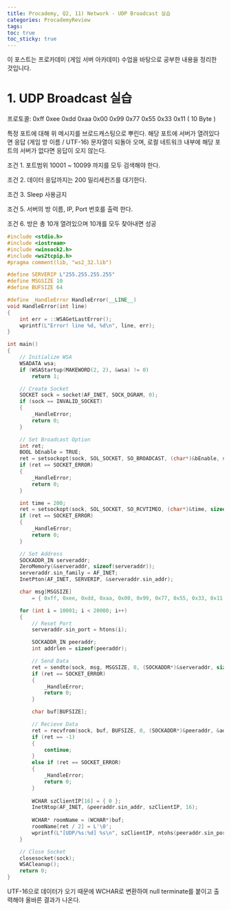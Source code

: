 ```yaml
---
title: Procademy, Q2, 11) Network - UDP Broadcast 실습
categories: ProcademyReview
tags: 
toc: true
toc_sticky: true
---
```


이 포스트는 프로카데미 (게임 서버 아카데미) 수업을 바탕으로 공부한 내용을 정리한 것입니다. 

# **1. UDP Broadcast 실습**

프로토콜: 0xff 0xee 0xdd 0xaa 0x00 0x99 0x77 0x55 0x33 0x11 ( 10 Byte )

특정 포트에 대해 위 메시지를 브로드캐스팅으로 뿌린다. 해당 포트에 서버가 열려있다면 응답 (게임 방 이름 / UTF-16) 문자열이 되돌아 오며, 로컬 네트워크 내부에 해당 포트의 서버가 없다면 응답이 오지 않는다. 

조건 1. 포트범위 10001 ~ 10099 까지를 모두 검색해야 한다.

조건 2. 데이터 응답까지는 200 밀리세컨즈를 대기한다.

조건 3. Sleep 사용금지

조건 5. 서버의 방 이름, IP, Port 번호를 출력 한다.

조건 6. 방은 총 10개 열려있으며 10개를 모두 찾아내면 성공

```c++
#include <stdio.h>
#include <iostream>
#include <winsock2.h>
#include <ws2tcpip.h>
#pragma comment(lib, "ws2_32.lib")

#define SERVERIP L"255.255.255.255"
#define MSGSIZE 10
#define BUFSIZE 64

#define _HandleError HandleError(__LINE__)
void HandleError(int line)
{
	int err = ::WSAGetLastError();
	wprintf(L"Error! line %d, %d\n", line, err);
}

int main()
{
	// Initialize WSA
	WSADATA wsa;
	if (WSAStartup(MAKEWORD(2, 2), &wsa) != 0)
		return 1;

	// Create Socket
	SOCKET sock = socket(AF_INET, SOCK_DGRAM, 0);
	if (sock == INVALID_SOCKET)
	{
		_HandleError;
		return 0;
	}

	// Set Broadcast Option
	int ret;
	BOOL bEnable = TRUE;
	ret = setsockopt(sock, SOL_SOCKET, SO_BROADCAST, (char*)&bEnable, sizeof(bEnable));
	if (ret == SOCKET_ERROR)
	{
		_HandleError;
		return 0;
	}

	int time = 200;
	ret = setsockopt(sock, SOL_SOCKET, SO_RCVTIMEO, (char*)&time, sizeof(time));
	if (ret == SOCKET_ERROR)
	{
		_HandleError;
		return 0;
	}

	// Set Address
	SOCKADDR_IN serveraddr;
	ZeroMemory(&serveraddr, sizeof(serveraddr));
	serveraddr.sin_family = AF_INET;
	InetPton(AF_INET, SERVERIP, &serveraddr.sin_addr);

	char msg[MSGSIZE]
		= { 0xff, 0xee, 0xdd, 0xaa, 0x00, 0x99, 0x77, 0x55, 0x33, 0x11 };

	for (int i = 10001; i < 20000; i++)
	{
		// Reset Port
		serveraddr.sin_port = htons(i);

		SOCKADDR_IN peeraddr;
		int addrlen = sizeof(peeraddr);

		// Send Data
		ret = sendto(sock, msg, MSGSIZE, 0, (SOCKADDR*)&serveraddr, sizeof(serveraddr));
		if (ret == SOCKET_ERROR)
		{
			_HandleError;
			return 0;
		}

		char buf[BUFSIZE];

		// Recieve Data
		ret = recvfrom(sock, buf, BUFSIZE, 0, (SOCKADDR*)&peeraddr, &addrlen);
		if (ret == -1)
		{
			continue;
		}
		else if (ret == SOCKET_ERROR)
		{
			_HandleError;
			return 0;
		}
		
		WCHAR szClientIP[16] = { 0 };
		InetNtop(AF_INET, &peeraddr.sin_addr, szClientIP, 16);
		
		WCHAR* roomName = (WCHAR*)buf;
		roomName[ret / 2] = L'\0';
		wprintf(L"[UDP/%s:%d] %s\n", szClientIP, ntohs(peeraddr.sin_port), roomName);
	}

	// Close Socket
	closesocket(sock);
	WSACleanup();
	return 0;
}
```

UTF-16으로 데이터가 오기 때문에 WCHAR로 변환하여 null terminate를 붙이고 출력해야 올바른 결과가 나온다. 